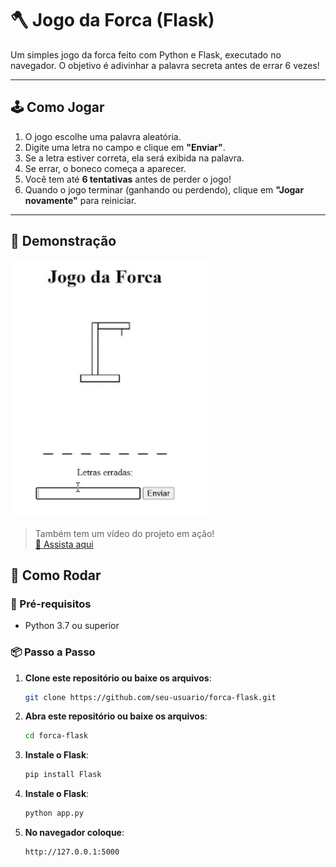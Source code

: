 # 🪓 Jogo da Forca (Flask)

Um simples jogo da forca feito com Python e Flask, executado no navegador. O objetivo é adivinhar a palavra secreta antes de errar 6 vezes!

---

## 🕹️ Como Jogar

1. O jogo escolhe uma palavra aleatória.
2. Digite uma letra no campo e clique em **"Enviar"**.
3. Se a letra estiver correta, ela será exibida na palavra.
4. Se errar, o boneco começa a aparecer.
5. Você tem até **6 tentativas** antes de perder o jogo!
6. Quando o jogo terminar (ganhando ou perdendo), clique em **"Jogar novamente"** para reiniciar.

---

## 📸 Demonstração

![Screenshot do projeto](/Forca.jpeg)

> Também tem um vídeo do projeto em ação!  
> [🎥 Assista aqui](/jogoforca.mp4)

## 🚀 Como Rodar

### 🔧 Pré-requisitos

- Python 3.7 ou superior

### 📦 Passo a Passo

1. **Clone este repositório ou baixe os arquivos**:
   ```bash
   git clone https://github.com/seu-usuario/forca-flask.git
2. **Abra este repositório ou baixe os arquivos**:
   ```bash
   cd forca-flask
3. **Instale o Flask**:
    ```bash
   pip install Flask
4. **Instale o Flask**:
    ```bash
   python app.py
5. **No navegador coloque**:
    ```bash
   http://127.0.0.1:5000
